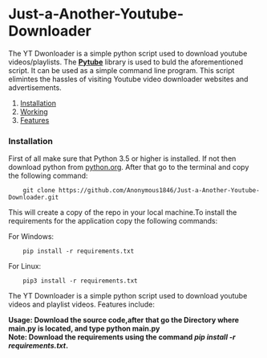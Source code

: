 # Just-a-Another-Youtube-Downloader
The YT Dwonloader is a simple python script used to download youtube videos/playlists. The <b><a href='https://github.com/pytube/pytube' target="_blank">Pytube</a></b> library is used to buld the aforementioned script. It can be used as a simple command line program. This script elimintes the hassles of visiting Youtube video downloader websites and advertisements.
<ol>
    <li><a href='#i'>Installation</a></li>
    <li><a href='#w'>Working</a></li>
    <li><a href='#f'>Features</a></li>   
</ol>
<h3 id='i'>Installation</h3>
<p>
First of all make sure that Python 3.5 or higher is installed. If not then download python from <a href='https://www.python.org/'>python.org</a>. After that go to the terminal and copy the following command: <br>
      
```
    git clone https://github.com/Anonymous1846/Just-a-Another-Youtube-Downloader.git
```
</p>
<p>This will create a copy of the repo in your local machine.To install the requirements for the application copy the following commands:</p>
For Windows:<br>


```
    pip install -r requirements.txt
```

For Linux:<br>

```
    pip3 install -r requirements.txt
```

The YT Downloader is a simple python script used to download youtube videos and playlist videos.
Features include:


<b>Usage: Download the source code,after that go the Directory where main.py is located, and type python main.py</b><br/>
<b>Note: Download the requirements using the command <em>pip install -r requirements.txt</em>.</b>
